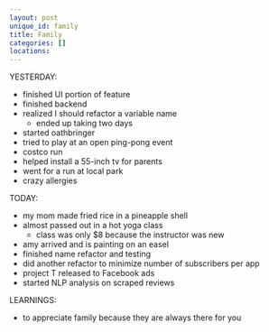 ```yaml
---
layout: post
unique_id: family
title: Family
categories: []
locations: 
---
```


YESTERDAY:
* finished UI portion of feature
* finished backend
* realized I should refactor a variable name
  * ended up taking two days
* started oathbringer
* tried to play at an open ping-pong event
* costco run
* helped install a 55-inch tv for parents
* went for a run at local park
* crazy allergies

TODAY:
* my mom made fried rice in a pineapple shell
* almost passed out in a hot yoga class
  * class was only $8 because the instructor was new
* amy arrived and is painting on an easel
* finished name refactor and testing
* did another refactor to minimize number of subscribers per app
* project T released to Facebook ads
* started NLP analysis on scraped reviews

LEARNINGS:
* to appreciate family because they are always there for you
